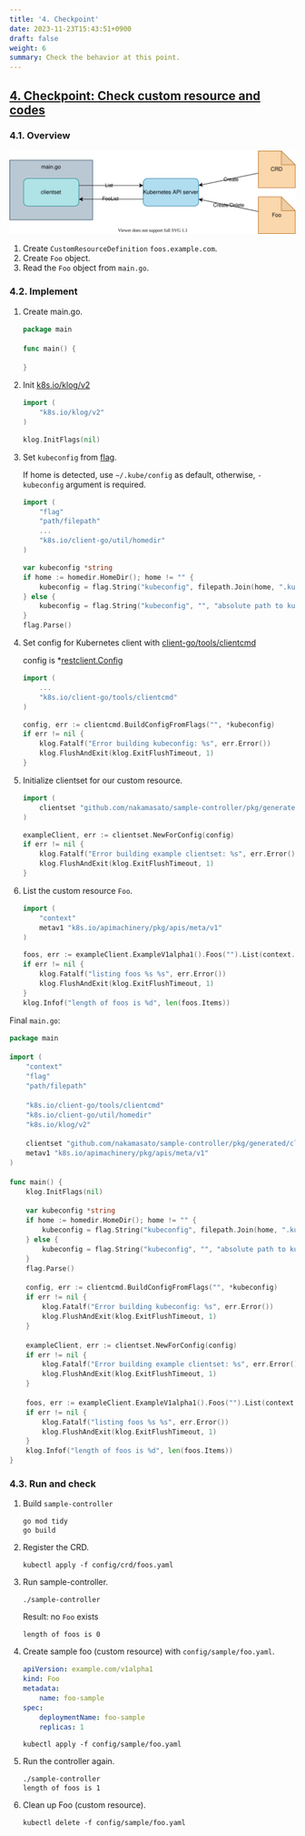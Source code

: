 ```yaml
---
title: '4. Checkpoint'
date: 2023-11-23T15:43:51+0900
draft: false
weight: 6
summary: Check the behavior at this point.
---
```


## [4. Checkpoint: Check custom resource and codes](https://github.com/nakamasato/sample-controller/commit/defdc0fe33e2b54e7cb51e034b3b7c363a4ee639)

### 4.1. Overview

![](overview.drawio.svg)

1. Create `CustomResourceDefinition` `foos.example.com`.
1. Create `Foo` object.
1. Read the `Foo` object from `main.go`.

### 4.2. Implement

1. Create main.go.

    ```go
    package main

    func main() {

    }
    ```

1. Init [k8s.io/klog/v2](https://pkg.go.dev/k8s.io/klog/v2)
    ```go
    import (
        "k8s.io/klog/v2"
    )
    ```

    ```go
    klog.InitFlags(nil)
    ```

1. Set `kubeconfig` from [flag](https://pkg.go.dev/flag).

    If home is detected, use `~/.kube/config` as default, otherwise, `-kubeconfig` argument is required.

    ```go
    import (
        "flag"
        "path/filepath"
        ...
        "k8s.io/client-go/util/homedir"
    )
    ```

    ```go
    var kubeconfig *string
    if home := homedir.HomeDir(); home != "" {
        kubeconfig = flag.String("kubeconfig", filepath.Join(home, ".kube", "config"), "(optional)")
    } else {
        kubeconfig = flag.String("kubeconfig", "", "absolute path to kubeconfig file")
    }
    flag.Parse()
    ```

1. Set config for Kubernetes client with [client-go/tools/clientcmd](https://pkg.go.dev/k8s.io/client-go/tools/clientcmd)

    config is *[restclient.Config](https://pkg.go.dev/k8s.io/client-go@v0.24.3/rest#Config)

    ```go
    import (
        ...
        "k8s.io/client-go/tools/clientcmd"
    )
    ```

    ```go
    config, err := clientcmd.BuildConfigFromFlags("", *kubeconfig)
    if err != nil {
        klog.Fatalf("Error building kubeconfig: %s", err.Error())
        klog.FlushAndExit(klog.ExitFlushTimeout, 1)
    }
    ```

1. Initialize clientset for our custom resource.

    ```go
    import (
        clientset "github.com/nakamasato/sample-controller/pkg/generated/clientset/versioned"
    )
    ```

    ```go
    exampleClient, err := clientset.NewForConfig(config)
    if err != nil {
        klog.Fatalf("Error building example clientset: %s", err.Error())
        klog.FlushAndExit(klog.ExitFlushTimeout, 1)
    }
    ```

1. List the custom resource `Foo`.

    ```go
    import (
        "context"
        metav1 "k8s.io/apimachinery/pkg/apis/meta/v1"
    )
    ```

    ```go
    foos, err := exampleClient.ExampleV1alpha1().Foos("").List(context.Background(), metav1.ListOptions{})
    if err != nil {
        klog.Fatalf("listing foos %s %s", err.Error())
        klog.FlushAndExit(klog.ExitFlushTimeout, 1)
    }
    klog.Infof("length of foos is %d", len(foos.Items))
    ```

Final `main.go`:

```go
package main

import (
    "context"
    "flag"
    "path/filepath"

    "k8s.io/client-go/tools/clientcmd"
    "k8s.io/client-go/util/homedir"
    "k8s.io/klog/v2"

    clientset "github.com/nakamasato/sample-controller/pkg/generated/clientset/versioned"
    metav1 "k8s.io/apimachinery/pkg/apis/meta/v1"
)

func main() {
    klog.InitFlags(nil)

    var kubeconfig *string
    if home := homedir.HomeDir(); home != "" {
        kubeconfig = flag.String("kubeconfig", filepath.Join(home, ".kube", "config"), "(optional)")
    } else {
        kubeconfig = flag.String("kubeconfig", "", "absolute path to kubeconfig file")
    }
    flag.Parse()

    config, err := clientcmd.BuildConfigFromFlags("", *kubeconfig)
    if err != nil {
        klog.Fatalf("Error building kubeconfig: %s", err.Error())
        klog.FlushAndExit(klog.ExitFlushTimeout, 1)
    }

    exampleClient, err := clientset.NewForConfig(config)
    if err != nil {
        klog.Fatalf("Error building example clientset: %s", err.Error())
        klog.FlushAndExit(klog.ExitFlushTimeout, 1)
    }

    foos, err := exampleClient.ExampleV1alpha1().Foos("").List(context.Background(), metav1.ListOptions{})
    if err != nil {
        klog.Fatalf("listing foos %s %s", err.Error())
        klog.FlushAndExit(klog.ExitFlushTimeout, 1)
    }
    klog.Infof("length of foos is %d", len(foos.Items))
}
```

### 4.3. Run and check

1. Build `sample-controller`

    ```
    go mod tidy
    go build
    ```

1. Register the CRD.

    ```
    kubectl apply -f config/crd/foos.yaml
    ```
1. Run sample-controller.

    ```
    ./sample-controller
    ```

    Result: no `Foo` exists

    ```
    length of foos is 0
    ```

1. Create sample foo (custom resource) with `config/sample/foo.yaml`.

    ```yaml
    apiVersion: example.com/v1alpha1
    kind: Foo
    metadata:
        name: foo-sample
    spec:
        deploymentName: foo-sample
        replicas: 1
    ```

    ```
    kubectl apply -f config/sample/foo.yaml
    ```

1. Run the controller again.

    ```
    ./sample-controller
    length of foos is 1
    ```

1. Clean up Foo (custom resource).

    ```
    kubectl delete -f config/sample/foo.yaml
    ```
